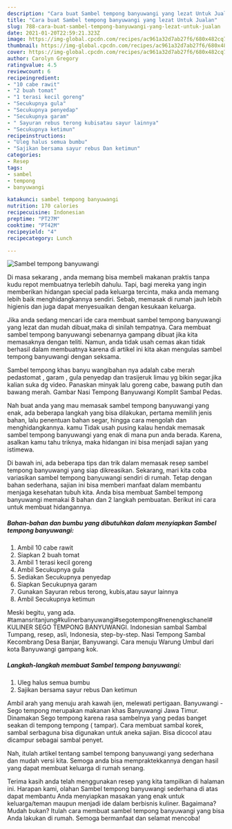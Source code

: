 ```yaml
---
description: "Cara buat Sambel tempong banyuwangi yang lezat Untuk Jualan"
title: "Cara buat Sambel tempong banyuwangi yang lezat Untuk Jualan"
slug: 788-cara-buat-sambel-tempong-banyuwangi-yang-lezat-untuk-jualan
date: 2021-01-20T22:59:21.323Z
image: https://img-global.cpcdn.com/recipes/ac961a32d7ab27f6/680x482cq70/sambel-tempong-banyuwangi-foto-resep-utama.jpg
thumbnail: https://img-global.cpcdn.com/recipes/ac961a32d7ab27f6/680x482cq70/sambel-tempong-banyuwangi-foto-resep-utama.jpg
cover: https://img-global.cpcdn.com/recipes/ac961a32d7ab27f6/680x482cq70/sambel-tempong-banyuwangi-foto-resep-utama.jpg
author: Carolyn Gregory
ratingvalue: 4.5
reviewcount: 6
recipeingredient:
- "10 cabe rawit"
- "2 buah tomat"
- "1 terasi kecil goreng"
- "Secukupnya gula"
- "Secukupnya penyedap"
- "Secukupnya garam"
- " Sayuran rebus terong kubisatau sayur lainnya"
- "Secukupnya ketimun"
recipeinstructions:
- "Uleg halus semua bumbu"
- "Sajikan bersama sayur rebus Dan ketimun"
categories:
- Resep
tags:
- sambel
- tempong
- banyuwangi

katakunci: sambel tempong banyuwangi 
nutrition: 170 calories
recipecuisine: Indonesian
preptime: "PT27M"
cooktime: "PT42M"
recipeyield: "4"
recipecategory: Lunch

---
```



![Sambel tempong banyuwangi](https://img-global.cpcdn.com/recipes/ac961a32d7ab27f6/680x482cq70/sambel-tempong-banyuwangi-foto-resep-utama.jpg)

Di masa  sekarang , anda memang bisa membeli makanan praktis tanpa kudu repot membuatnya terlebih dahulu. Tapi, bagi mereka yang ingin memberikan hidangan special pada keluarga tercinta, maka anda memang lebih baik menghidangkannya sendiri. Sebab, memasak di rumah jauh lebih higienis dan juga dapat menyesuaikan dengan kesukaan keluarga.

Jika anda sedang mencari ide cara membuat sambel tempong banyuwangi yang lezat dan mudah dibuat,maka di sinilah tempatnya. Cara membuat sambel tempong banyuwangi  sebenarnya gampang dibuat jika kita memasaknya dengan teliti. Namun, anda tidak usah cemas akan tidak berhasil dalam membuatnya 
karena di artikel ini kita akan mengulas sambel tempong banyuwangi dengan seksama.  

Sambel tempong khas banyu wangibahan nya adalah cabe merah pedastomat , garam , gula penyedap dan trasijeruk limau yg bikin segar.jika kalian suka dg video. Panaskan minyak lalu goreng cabe, bawang putih dan bawang merah. Gambar Nasi Tempong Banyuwangi Komplit Sambal Pedas.

Nah buat anda yang mau memasak sambel tempong banyuwangi yang enak, ada beberapa langkah yang bisa dilakukan, pertama memilih jenis bahan, lalu penentuan bahan segar, hingga cara mengolah dan menghidangkannya. kamu Tidak usah pusing kalau hendak memasak sambel tempong banyuwangi yang enak di mana pun anda berada. Karena, asalkan kamu  tahu triknya, maka hidangan ini bisa menjadi sajian yang istimewa.

Di bawah ini, ada beberapa tips dan trik dalam memasak resep sambel tempong banyuwangi yang siap dikreasikan. Sekarang, mari kita coba variasikan sambel tempong banyuwangi sendiri di rumah. Tetap dengan bahan sederhana, sajian ini bisa memberi manfaat dalam membantu menjaga kesehatan tubuh kita. Anda bisa membuat Sambel tempong banyuwangi memakai 8 bahan dan 2 langkah pembuatan. Berikut ini cara untuk membuat hidangannya.

<!--inarticleads1-->

##### Bahan-bahan dan bumbu yang dibutuhkan dalam menyiapkan Sambel tempong banyuwangi:

1. Ambil 10 cabe rawit
1. Siapkan 2 buah tomat
1. Ambil 1 terasi kecil goreng
1. Ambil Secukupnya gula
1. Sediakan Secukupnya penyedap
1. Siapkan Secukupnya garam
1. Gunakan  Sayuran rebus terong, kubis,atau sayur lainnya
1. Ambil Secukupnya ketimun


Meski begitu, yang ada. #tamansritanjung#kulinerbanyuwangi#segotempong#nenengkschanel# KULINER SEGO TEMPONG BANYUWANGI. Indonesian sambal Sambal Tumpang, resep, asli, Indonesia, step-by-step. Nasi Tempong Sambal Kecombrang Desa Banjar, Banyuwangi. Cara menuju Warung Umbul dari kota Banyuwangi gampang kok. 

<!--inarticleads2-->

##### Langkah-langkah membuat Sambel tempong banyuwangi:

1. Uleg halus semua bumbu
1. Sajikan bersama sayur rebus Dan ketimun


Ambil arah yang menuju arah kawah ijen, melewati pertigaan. Banyuwangi - Sego tempong merupakan makanan khas Banyuwangi Jawa Timur. Dinamakan Sego tempong karena rasa sambelnya yang pedas banget seakan di tempong tempong ( tampar). Cara membuat sambal korek, sambal serbaguna bisa digunakan untuk aneka sajian. Bisa dicocol atau dicampur sebagai sambal penyet. 

Nah, itulah artikel tentang  sambel tempong banyuwangi  yang sederhana dan mudah versi kita. Semoga anda bisa mempraktekkannya dengan hasil yang dapat membuat keluarga di rumah senang. 

Terima kasih anda telah menggunakan resep yang kita tampilkan di halaman ini. Harapan kami, olahan  Sambel tempong banyuwangi sederhana di atas dapat membantu Anda menyiapkan masakan yang enak untuk keluarga/teman maupun menjadi ide dalam berbisnis kuliner. Bagaimana? Mudah bukan? Itulah cara membuat sambel tempong banyuwangi yang bisa Anda lakukan di rumah. Semoga bermanfaat dan selamat mencoba!

